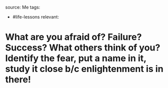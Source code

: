 source: Me
tags:
- #life-lessons 
relevant:

# What are you afraid of? Failure? Success? What others think of you? Identify the fear, put a name in it, study it close b/c enlightenment is in there!

